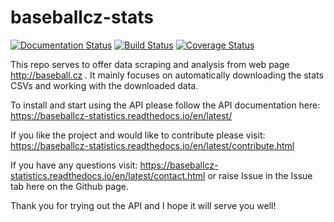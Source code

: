 # baseballcz-stats

[![Documentation Status](https://readthedocs.org/projects/baseballcz-statistics/badge/?version=latest)](https://baseballcz-statistics.readthedocs.io/en/latest/?badge=latest) [![Build Status](https://travis-ci.org/ZueFe/baseballcz-stats.svg?branch=master)](https://travis-ci.org/ZueFe/baseballcz-stats) [![Coverage Status](https://coveralls.io/repos/github/ZueFe/baseballcz-stats/badge.svg?branch=master)](https://coveralls.io/github/ZueFe/baseballcz-stats?branch=master)
                
This repo serves to offer data scraping and analysis from web page http://baseball.cz . It mainly focuses on automatically downloading the stats CSVs and working with the downloaded data. 

To install and start using the API please follow the API documentation here: https://baseballcz-statistics.readthedocs.io/en/latest/

If you like the project and would like to contribute please visit: https://baseballcz-statistics.readthedocs.io/en/latest/contribute.html

If you have any questions visit: https://baseballcz-statistics.readthedocs.io/en/latest/contact.html or raise Issue in the Issue tab here on the Github page.

Thank you for trying out the API and I hope it will serve you well!
